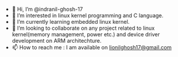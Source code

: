 - 👋 Hi, I’m @indranil-ghosh-17
- 👀 I’m interested in linux kernel programming and C language.
- 🌱 I’m currently learning embedded linux kernel.
- 💞️ I’m looking to collaborate on any project related to linux kernel(memory management, power etc.) and device driver development on ARM architechture.
- 📫 How to reach me : I am available on lionilghosh17@gmail.com 

<!---
indranil-ghosh-17/indranil-ghosh-17 is a ✨ special ✨ repository because its `README.md` (this file) appears on your GitHub profile.
You can click the Preview link to take a look at your changes.
--->
